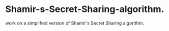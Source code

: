 # Shamir-s-Secret-Sharing-algorithm.
work on a simplified version of Shamir's Secret Sharing algorithm.
